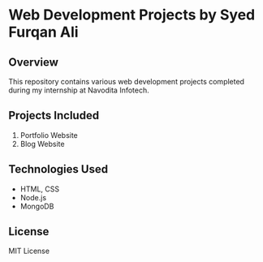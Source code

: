# Web Development Projects by Syed Furqan Ali

## Overview
This repository contains various web development projects completed during my internship at Navodita Infotech.

## Projects Included
1. Portfolio Website
2. Blog Website

## Technologies Used
- HTML, CSS
- Node.js
- MongoDB

## License
MIT License